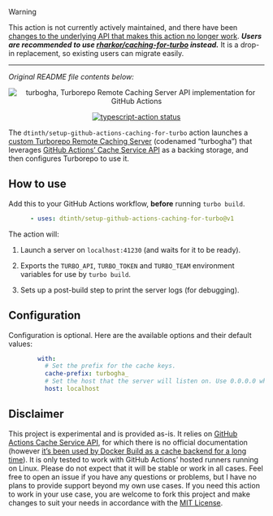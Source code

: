 > [!WARNING]
> This action is not currently actively maintained, and there have been [changes to the underlying API that makes this action no longer work](https://github.com/dtinth/setup-github-actions-caching-for-turbo/issues/26#issuecomment-2166446362). ***Users are recommended to use [rharkor/caching-for-turbo](https://github.com/marketplace/actions/caching-for-turborepo) instead.*** It is a drop-in replacement, so existing users can migrate easily.

---

_Original README file contents below:_

<p align="center">
  <img src="https://user-images.githubusercontent.com/193136/216785245-f79f6b05-eb58-491b-812e-a6e20df2a47f.png" alt="turbogha, Turborepo Remote Caching Server API implementation for GitHub Actions">
</p>

<p align="center">
  <a href="https://github.com/dtinth/setup-github-actions-caching-for-turbo/actions"><img alt="typescript-action status" src="https://github.com/dtinth/setup-github-actions-caching-for-turbo/workflows/build-test/badge.svg"></a>
</p>

The `dtinth/setup-github-actions-caching-for-turbo` action launches a [custom Turborepo Remote Caching Server](https://turbo.build/repo/docs/core-concepts/remote-caching#custom-remote-caches) (codenamed “turbogha”) that leverages [GitHub Actions’ Cache Service API](https://github.com/tonistiigi/go-actions-cache/blob/master/api.md) as a backing storage, and then configures Turborepo to use it.

## How to use

Add this to your GitHub Actions workflow, **before** running `turbo build`.

<!-- prettier-ignore -->
```yaml
      - uses: dtinth/setup-github-actions-caching-for-turbo@v1
```

The action will:

1. Launch a server on `localhost:41230` (and waits for it to be ready).

2. Exports the `TURBO_API`, `TURBO_TOKEN` and `TURBO_TEAM` environment variables for use by `turbo build`.

3. Sets up a post-build step to print the server logs (for debugging).

## Configuration

Configuration is optional. Here are the available options and their default values:

<!-- prettier-ignore -->
```yaml
        with:
          # Set the prefix for the cache keys.
          cache-prefix: turbogha_
          # Set the host that the server will listen on. Use 0.0.0.0 when accessing from inside a Docker container. 
          host: localhost
```

## Disclaimer

This project is experimental and is provided as-is. It relies on [GitHub Actions Cache Service API](https://github.com/tonistiigi/go-actions-cache/blob/master/api.md), for which there is no official documentation (however [it’s been used by Docker Build as a cache backend for a long time](https://docs.docker.com/build/cache/backends/gha/)). It is only tested to work with GitHub Actions’ hosted runners running on Linux. Please do not expect that it will be stable or work in all cases. Feel free to open an issue if you have any questions or problems, but I have no plans to provide support beyond my own use cases. If you need this action to work in your use case, you are welcome to fork this project and make changes to suit your needs in accordance with the [MIT License](LICENSE).
